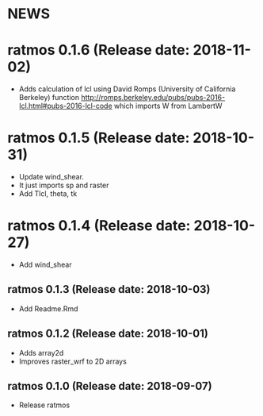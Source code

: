NEWS
===========

# ratmos 0.1.6 (Release date: 2018-11-02)

- Adds calculation of lcl using David Romps (University of California Berkeley) function http://romps.berkeley.edu/pubs/pubs-2016-lcl.html#pubs-2016-lcl-code  which imports W from LambertW

# ratmos 0.1.5 (Release date: 2018-10-31)

- Update wind_shear.
- It just imports sp and raster
- Add Tlcl, theta, tk

# ratmos 0.1.4 (Release date: 2018-10-27)

- Add wind_shear

## ratmos 0.1.3 (Release date: 2018-10-03)

- Add Readme.Rmd

## ratmos 0.1.2 (Release date: 2018-10-01)

- Adds array2d
- Improves raster_wrf to 2D arrays

## ratmos 0.1.0 (Release date: 2018-09-07)

- Release ratmos

